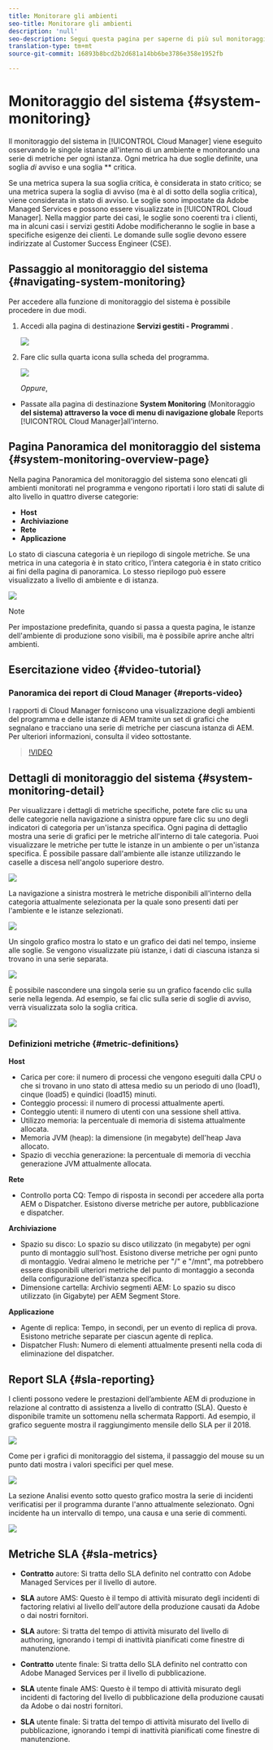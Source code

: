 ```yaml
---
title: Monitorare gli ambienti
seo-title: Monitorare gli ambienti
description: 'null'
seo-description: Segui questa pagina per saperne di più sul monitoraggio del sistema in Cloud Manager che viene fatto osservando le singole istanze all'interno di un ambiente e monitorando una serie di metriche per ogni istanza.
translation-type: tm+mt
source-git-commit: 16893b8bcd2b2d681a14bb6be3786e358e1952fb

---
```



# Monitoraggio del sistema {#system-monitoring}

Il monitoraggio del sistema in [!UICONTROL Cloud Manager] viene eseguito osservando le singole istanze all&#39;interno di un ambiente e monitorando una serie di metriche per ogni istanza. Ogni metrica ha due soglie definite, una soglia *di* avviso e una soglia ** critica.

Se una metrica supera la sua soglia critica, è considerata in stato critico; se una metrica supera la soglia di avviso (ma è al di sotto della soglia critica), viene considerata in stato di avviso. Le soglie sono impostate da Adobe Managed Services e possono essere visualizzate in [!UICONTROL Cloud Manager]. Nella maggior parte dei casi, le soglie sono coerenti tra i clienti, ma in alcuni casi i servizi gestiti Adobe modificheranno le soglie in base a specifiche esigenze dei clienti. Le domande sulle soglie devono essere indirizzate al Customer Success Engineer (CSE).

## Passaggio al monitoraggio del sistema {#navigating-system-monitoring}

Per accedere alla funzione di monitoraggio del sistema è possibile procedere in due modi.

1. Accedi alla pagina di destinazione **Servizi gestiti - Programmi** .

   ![](assets/ProgramLanding.png)

1. Fare clic sulla quarta icona sulla scheda del programma.

   ![](assets/first-timea1.png)

   *Oppure*,

* Passate alla pagina di destinazione **System Monitoring** (Monitoraggio **del sistema) attraverso la voce di menu di navigazione globale** Reports [!UICONTROL Cloud Manager]all&#39;interno.


## Pagina Panoramica del monitoraggio del sistema {#system-monitoring-overview-page}

Nella pagina Panoramica del monitoraggio del sistema sono elencati gli ambienti monitorati nel programma e vengono riportati i loro stati di salute di alto livello in quattro diverse categorie:

* **Host**
* **Archiviazione**
* **Rete**
* **Applicazione**

Lo stato di ciascuna categoria è un riepilogo di singole metriche. Se una metrica in una categoria è in stato critico, l’intera categoria è in stato critico ai fini della pagina di panoramica. Lo stesso riepilogo può essere visualizzato a livello di ambiente e di istanza.

![](assets/System-Monitoring-Reports.png)

>[!NOTE]
>
>Per impostazione predefinita, quando si passa a questa pagina, le istanze dell&#39;ambiente di produzione sono visibili, ma è possibile aprire anche altri ambienti.

## Esercitazione video {#video-tutorial}

### Panoramica dei report di Cloud Manager {#reports-video}

I rapporti di Cloud Manager forniscono una visualizzazione degli ambienti del programma e delle istanze di AEM tramite un set di grafici che segnalano e tracciano una serie di metriche per ciascuna istanza di AEM.
Per ulteriori informazioni, consulta il video sottostante.

>[!VIDEO](https://video.tv.adobe.com/v/26315/)

## Dettagli di monitoraggio del sistema {#system-monitoring-detail}

Per visualizzare i dettagli di metriche specifiche, potete fare clic su una delle categorie nella navigazione a sinistra oppure fare clic su uno degli indicatori di categoria per un&#39;istanza specifica. Ogni pagina di dettaglio mostra una serie di grafici per le metriche all&#39;interno di tale categoria. Puoi visualizzare le metriche per tutte le istanze in un ambiente o per un&#39;istanza specifica. È possibile passare dall&#39;ambiente alle istanze utilizzando le caselle a discesa nell&#39;angolo superiore destro.

![](assets/System_Monitoring1.png)

La navigazione a sinistra mostrerà le metriche disponibili all&#39;interno della categoria attualmente selezionata per la quale sono presenti dati per l&#39;ambiente e le istanze selezionati.

![](assets/System_Monitoring2.png)

Un singolo grafico mostra lo stato e un grafico dei dati nel tempo, insieme alle soglie. Se vengono visualizzate più istanze, i dati di ciascuna istanza si trovano in una serie separata.

![](assets/Monitoring_Graphs1.png)

È possibile nascondere una singola serie su un grafico facendo clic sulla serie nella legenda.
Ad esempio, se fai clic sulla serie di soglie di avviso, verrà visualizzata solo la soglia critica.

![](assets/Monitoring_Graphs2.png)

### Definizioni metriche {#metric-definitions}

**Host**

* Carica per core: il numero di processi che vengono eseguiti dalla CPU o che si trovano in uno stato di attesa medio su un periodo di uno (load1), cinque (load5) e quindici (load15) minuti.
* Conteggio processi: il numero di processi attualmente aperti.
* Conteggio utenti: il numero di utenti con una sessione shell attiva.
* Utilizzo memoria: la percentuale di memoria di sistema attualmente allocata.
* Memoria JVM (heap): la dimensione (in megabyte) dell&#39;heap Java allocato.
* Spazio di vecchia generazione: la percentuale di memoria di vecchia generazione JVM attualmente allocata.

**Rete**

* Controllo porta CQ: Tempo di risposta in secondi per accedere alla porta AEM o Dispatcher. Esistono diverse metriche per autore, pubblicazione e dispatcher.

**Archiviazione**

* Spazio su disco: Lo spazio su disco utilizzato (in megabyte) per ogni punto di montaggio sull&#39;host. Esistono diverse metriche per ogni punto di montaggio. Vedrai almeno le metriche per &quot;/&quot; e &quot;/mnt&quot;, ma potrebbero essere disponibili ulteriori metriche del punto di montaggio a seconda della configurazione dell&#39;istanza specifica.
* Dimensione cartella: Archivio segmenti AEM: Lo spazio su disco utilizzato (in Gigabyte) per AEM Segment Store.

**Applicazione**

* Agente di replica: Tempo, in secondi, per un evento di replica di prova. Esistono metriche separate per ciascun agente di replica.
* Dispatcher Flush: Numero di elementi attualmente presenti nella coda di eliminazione del dispatcher.

## Report SLA {#sla-reporting}

I clienti possono vedere le prestazioni dell’ambiente AEM di produzione in relazione al contratto di assistenza a livello di contratto (SLA). Questo è disponibile tramite un sottomenu nella schermata Rapporti.
Ad esempio, il grafico seguente mostra il raggiungimento mensile dello SLA per il 2018.

![](assets/SLA-Reports-one.png)

Come per i grafici di monitoraggio del sistema, il passaggio del mouse su un punto dati mostra i valori specifici per quel mese.

![](assets/SLA-Reports-two.png)

La sezione Analisi evento sotto questo grafico mostra la serie di incidenti verificatisi per il programma durante l&#39;anno attualmente selezionato. Ogni incidente ha un intervallo di tempo, una causa e una serie di commenti.

![](assets/sla-reporting3.png)

## Metriche SLA {#sla-metrics}

* **Contratto** autore: Si tratta dello SLA definito nel contratto con Adobe Managed Services per il livello di autore.

* **SLA** autore AMS: Questo è il tempo di attività misurato degli incidenti di factoring relativi al livello dell&#39;autore della produzione causati da Adobe o dai nostri fornitori.

* **SLA** autore: Si tratta del tempo di attività misurato del livello di authoring, ignorando i tempi di inattività pianificati come finestre di manutenzione.

* **Contratto** utente finale: Si tratta dello SLA definito nel contratto con Adobe Managed Services per il livello di pubblicazione.

* **SLA** utente finale AMS: Questo è il tempo di attività misurato degli incidenti di factoring del livello di pubblicazione della produzione causati da Adobe o dai nostri fornitori.

* **SLA** utente finale: Si tratta del tempo di attività misurato del livello di pubblicazione, ignorando i tempi di inattività pianificati come finestre di manutenzione.